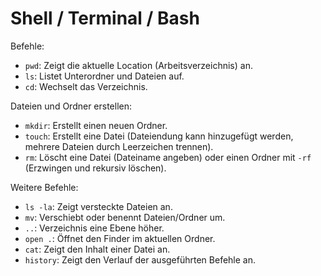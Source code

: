 # Shell / Terminal / Bash

Befehle:

- `pwd`: Zeigt die aktuelle Location (Arbeitsverzeichnis) an.
- `ls`: Listet Unterordner und Dateien auf.
- `cd`: Wechselt das Verzeichnis.

Dateien und Ordner erstellen:

- `mkdir`: Erstellt einen neuen Ordner.
- `touch`: Erstellt eine Datei (Dateiendung kann hinzugefügt werden, mehrere Dateien durch Leerzeichen trennen).
- `rm`: Löscht eine Datei (Dateiname angeben) oder einen Ordner mit `-rf` (Erzwingen und rekursiv löschen).

Weitere Befehle:

- `ls -la`: Zeigt versteckte Dateien an.
- `mv`: Verschiebt oder benennt Dateien/Ordner um.
- `..`: Verzeichnis eine Ebene höher.
- `open .`: Öffnet den Finder im aktuellen Ordner.
- `cat`: Zeigt den Inhalt einer Datei an.
- `history`: Zeigt den Verlauf der ausgeführten Befehle an.
